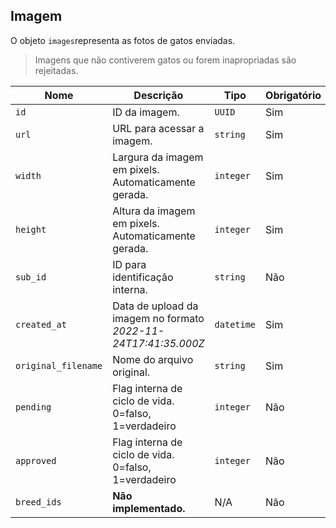 ## Imagem
O objeto `images`representa as fotos de gatos enviadas.

> Imagens que não contiverem gatos ou forem inapropriadas são  
> rejeitadas.

| Nome | Descrição | Tipo | Obrigatório |
| --- | --- | --- | --- |
| `id` | ID da imagem. | `UUID` | Sim |
| `url` | URL para acessar a imagem. | `string` | Sim |
| `width` | Largura da imagem em pixels. Automaticamente gerada. | `integer` | Sim |
| `height` | Altura da imagem em pixels. Automaticamente gerada. | `integer` | Sim |
| `sub_id` | ID para identificação interna. | `string` | Não |
| `created_at` | Data de upload da imagem no formato _2022-11-24T17:41:35.000Z_ | `datetime` | Sim |
| `original_filename` | Nome do arquivo original. | `string` | Sim |
| `pending` | Flag interna de ciclo de vida. 0=falso, 1=verdadeiro | `integer` | Não |
| `approved` | Flag interna de ciclo de vida. 0=falso, 1=verdadeiro | `integer` | Não |
| `breed_ids` | **Não implementado.** | N/A | Não | 